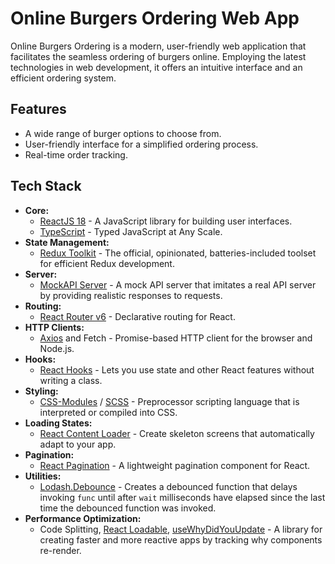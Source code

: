 # Online Burgers Ordering Web App

Online Burgers Ordering is a modern, user-friendly web application that facilitates the seamless ordering of burgers online. Employing the latest technologies in web development, it offers an intuitive interface and an efficient ordering system.

## Features

- A wide range of burger options to choose from.
- User-friendly interface for a simplified ordering process.
- Real-time order tracking.

## Tech Stack

- **Core:**
    - [ReactJS 18](https://reactjs.org/) - A JavaScript library for building user interfaces.
    - [TypeScript](https://www.typescriptlang.org/) - Typed JavaScript at Any Scale.
- **State Management:**
    - [Redux Toolkit](https://redux-toolkit.js.org/) - The official, opinionated, batteries-included toolset for efficient Redux development.
- **Server:**
    - [MockAPI Server](https://www.mockapi.io/) - A mock API server that imitates a real API server by providing realistic responses to requests.
- **Routing:**
    - [React Router v6](https://reactrouter.com/) - Declarative routing for React.
- **HTTP Clients:**
    - [Axios](https://axios-http.com/) and Fetch - Promise-based HTTP client for the browser and Node.js.
- **Hooks:**
    - [React Hooks](https://reactjs.org/docs/hooks-intro.html) - Lets you use state and other React features without writing a class.
- **Styling:**
    - [CSS-Modules](https://github.com/css-modules/css-modules) / [SCSS](https://sass-lang.com/) - Preprocessor scripting language that is interpreted or compiled into CSS.
- **Loading States:**
    - [React Content Loader](https://github.com/danilowoz/react-content-loader) - Create skeleton screens that automatically adapt to your app.
- **Pagination:**
    - [React Pagination](https://github.com/AdeleD/react-paginate) - A lightweight pagination component for React.
- **Utilities:**
    - [Lodash.Debounce](https://lodash.com/docs/#debounce) - Creates a debounced function that delays invoking `func` until after `wait` milliseconds have elapsed since the last time the debounced function was invoked.
- **Performance Optimization:**
    - Code Splitting, [React Loadable](https://github.com/jamiebuilds/react-loadable), [useWhyDidYouUpdate](https://github.com/garbles/why-did-you-update) - A library for creating faster and more reactive apps by tracking why components re-render.
